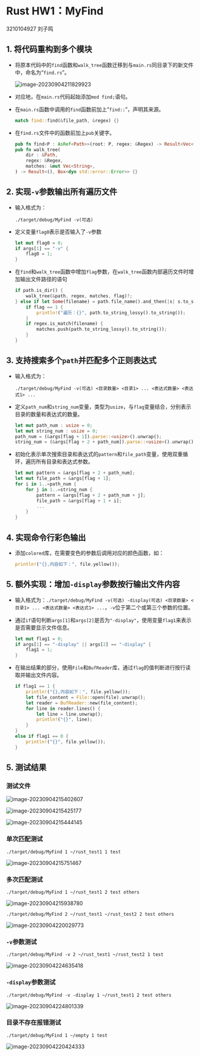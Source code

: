 # Rust HW1：MyFind



3210104927    刘子鸣



## 1. 将代码重构到多个模块



- 将原本代码中的`find`函数和`walk_tree`函数迁移到与`main.rs`同目录下的新文件中，命名为“`find.rs`”。

  ![image-20230904211829923](/images/image-20230904211829923.png)

- 对应地，在`main.rs`代码起始添加`mod find;`语句。

- 在`main.rs`函数中调用的`find`函数前加上“`find::`”，声明其来源。

  ```rust
  match find::find(&file_path, &regex) {}
  ```

- 在`find.rs`文件中的函数前加上`pub`关键字。

  ```rust
  pub fn find<P : AsRef<Path>>(root: P, regex: &Regex) -> Result<Vec<String>, Box<dyn std::error::Error>> {}
  pub fn walk_tree(
      dir : &Path,
      regex: &Regex,
      matches: &mut Vec<String>,
  ) -> Result<(), Box<dyn std::error::Error>> {}
  ```

  

## 2. 实现`-v`参数输出所有遍历文件



- 输入格式为：

  ```shell
  ./target/debug/MyFind -v(可选)
  ```

- 定义变量`flag0`表示是否输入了`-v`参数

  ```rust
  let mut flag0 = 0;
  if args[1] == "-v" {
      flag0 = 1;
  }
  ```

- 在`find`和`walk_tree`函数中增加`flag`参数，在`walk_tree`函数内部遍历文件时增加输出文件路径的语句

  ```rust
  if path.is_dir() {
      walk_tree(&path, regex, matches, flag)?;
  } else if let Some(filename) = path.file_name().and_then(|s| s.to_str()) {
      if flag == 1 {
          println!("遍历：{}", path.to_string_lossy().to_string());
      }
      if regex.is_match(filename) {
          matches.push(path.to_string_lossy().to_string());
      }
  }
  ```

  



## 3. 支持搜索多个`path`并匹配多个正则表达式



- 输入格式为：

  ```shell
  ./target/debug/MyFind -v(可选) <目录数量> <目录1> ... <表达式数量> <表达式1> ...
  ```

- 定义`path_num`和`string_num`变量，类型为`usize`，与`flag`变量结合，分别表示目录的数量和表达式的数量。

  ```rust
  let mut path_num : usize = 0;
  let mut string_num : usize = 0;
  path_num = (&args[flag + 1]).parse::<usize>().unwrap();
  string_num = (&args[flag + 2 + path_num]).parse::<usize>().unwrap();
  ```

- 初始化表示单次搜索目录和表达式的`pattern`和`file_path`变量，使用双重循环，遍历所有目录和表达式参数。

  ```rust
  let mut pattern = &args[flag + 2 + path_num];
  let mut file_path = &args[flag + 1];
  for i in 1..=path_num {
      for j in 1..=string_num {
          pattern = &args[flag + 2 + path_num + j];
          file_path = &args[flag + 1 + i];
          ...
      }
  }
  ```



## 4. 实现命令行彩色输出



- 添加`colored`库，在需要变色的参数后调用对应的颜色函数，如：

  ```rust
  println!("{},内容如下：", file.yellow());
  ```



## 5. 额外实现：增加`-display`参数按行输出文件内容



- 输入格式为：`./target/debug/MyFind -v(可选) -display(可选) <目录数量> <目录1> ... <表达式数量> <表达式1> ...`，`-v`位于第二个或第三个参数的位置。

- 通过`if`语句判断`args[1]`和`args[2]`是否为`"-display"`，使用变量`flag1`来表示是否需要显示文件信息。

  ```rust
  let mut flag1 = 0;
  if args[1] == "-display" || args[2] == "-display" {
      flag1 = 1;
  }
  ```

- 在输出结果的部分，使用`File`和`BufReader`库，通过`flag`的值判断进行按行读取并输出文件内容。

  ```rust
  if flag1 == 1 {
      println!("{},内容如下：", file.yellow());
      let file_content = File::open(file).unwrap();
      let reader = BufReader::new(file_content);
      for line in reader.lines() {
          let line = line.unwrap();
          println!("{}", line);
      }
  }
  else if flag1 == 0 {
      println!("{}", file.yellow());
  }
  ```





## 5. 测试结果



### 测试文件



![image-20230904215402607](/images/image-20230904215402607.png)

![image-20230904215425177](/images/image-20230904215425177.png)

![image-20230904215444145](/images/image-20230904215444145.png)



### 单次匹配测试



```shell
./target/debug/MyFind 1 ~/rust_test1 1 test
```

![image-20230904215751467](/images/image-20230904215751467.png)



### 多次匹配测试



```shell
./target/debug/MyFind 1 ~/rust_test1 2 test others
```

![image-20230904215938780](/images/image-20230904215938780.png)

```shell
./target/debug/MyFind 2 ~/rust_test1 ~/rust_test2 2 test others
```

![image-20230904220029773](/images/image-20230904220029773.png)



### `-v`参数测试



```shell
./target/debug/MyFind -v 2 ~/rust_test1 ~/rust_test2 1 test 
```

![image-20230904224635418](/images/image-20230904224635418.png)



### `-display`参数测试



```shell
./target/debug/MyFind -v -display 1 ~/rust_test1 2 test others
```

![image-20230904224801339](/images/image-20230904224801339.png)





### 目录不存在报错测试



```shell
./target/debug/MyFind 1 ~/empty 1 test 
```

![image-20230904220424333](/images/image-20230904220424333.png)







